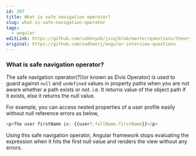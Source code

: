 ```yaml
---
id: 207
title: What is safe navigation operator?
slug: what-is-safe-navigation-operator
tags:
  - angular
editLink: https://github.com/sakhnyuk/jsiq/blob/master/questions/theory/angular/207.md
original: https://github.com/sudheerj/angular-interview-questions
---
```


### What is safe navigation operator?

The safe navigation operator(?)(or known as Elvis Operator) is used to guard against `null` and `undefined` values in property paths when you are not aware whether a path exists or not. i.e. It returns value of the object path if it exists, else it returns the null value.

For example, you can access nested properties of a user profile easily without null reference errors as below,

```javascript
<p>The user firstName is: {{user?.fullName.firstName}}</p>
```

Using this safe navigation operator, Angular framework stops evaluating the expression when it hits the first null value and renders the view without any errors.